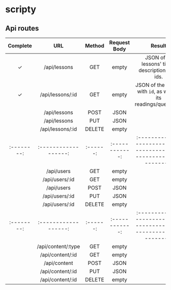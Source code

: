 # scripty


## Api routes

| Complete | URL                | Method | Request Body | Result                                                          |
|:--------:|:------------------:|:------:|:------------:|:---------------------------------------------------------------:|
| ✓        | /api/lessons       | GET    | empty        | JSON of all lessons' titles, descriptions and ids.              |
| ✓        | /api/lessons/:id   | GET    | empty        | JSON of the lesson with `id`, as well as its readings/questions.|
|          | /api/lessons       | POST   | JSON         |                                                                 |
|          | /api/lessons       | PUT    | JSON         |                                                                 |
|          | /api/lessons/:id   | DELETE | empty        |                                                                 |
|:--------:|:------------------:|:------:|:------------:|:---------------------------------------------------------------:|
|          | /api/users         | GET    | empty        |                                                                 |
|          | /api/users/:id     | GET    | empty        |                                                                 |
|          | /api/users         | POST   | JSON         |                                                                 |
|          | /api/users/:id     | PUT    | JSON         |                                                                 |
|          | /api/users/:id     | DELETE | empty        |                                                                 |
|:--------:|:------------------:|:------:|:------------:|:---------------------------------------------------------------:|
|          | /api/content/:type | GET    | empty        |                                                                 |
|          | /api/content/:id   | GET    | empty        |                                                                 |
|          | /api/content       | POST   | JSON         |                                                                 |
|          | /api/content/:id   | PUT    | JSON         |                                                                 |
|          | /api/content/:id   | DELETE | empty        |                                                                 |
